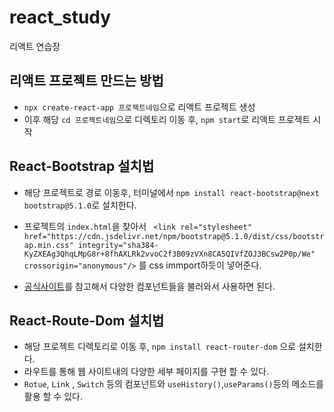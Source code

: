 # react_study
리액트 연습장

## 리액트 프로젝트 만드는 방법
- `npx create-react-app 프로젝트네임`으로 리액트 프로젝트 생성
- 이후 해당 `cd 프로젝트네임`으로 디렉토리 이동 후, `npm start`로 리액트 프로젝트 시작

## React-Bootstrap 설치법
- 해당 프로젝트로 경로 이동후, 터미널에서 `npm install react-bootstrap@next bootstrap@5.1.0`로 설치한다.
- 프로젝트의 `index.html`을 찾아서 
` <link
  rel="stylesheet" href="https://cdn.jsdelivr.net/npm/bootstrap@5.1.0/dist/css/bootstrap.min.css"
  integrity="sha384-KyZXEAg3QhqLMpG8r+8fhAXLRk2vvoC2f3B09zVXn8CA5QIVfZOJ3BCsw2P0p/We"
  crossorigin="anonymous"/>`
를 css immport하듯이 넣어준다.


- [공식사이트](https://react-bootstrap.netlify.app/)를 참고해서 다양한 컴포넌트들을 불러와서 사용하면 된다.

## React-Route-Dom 설치법
- 해당 프로젝트 디렉토리로 이동 후, `npm install react-router-dom` 으로 설치한다.
- 라우트를 통해 웹 사이트내의 다양한 세부 페이지를 구현 할 수 있다.
- `Rotue`, `Link` , `Switch` 등의 컴포넌트와 `useHistory()`,`useParams()`등의 메소드를 활용 할 수 있다.
